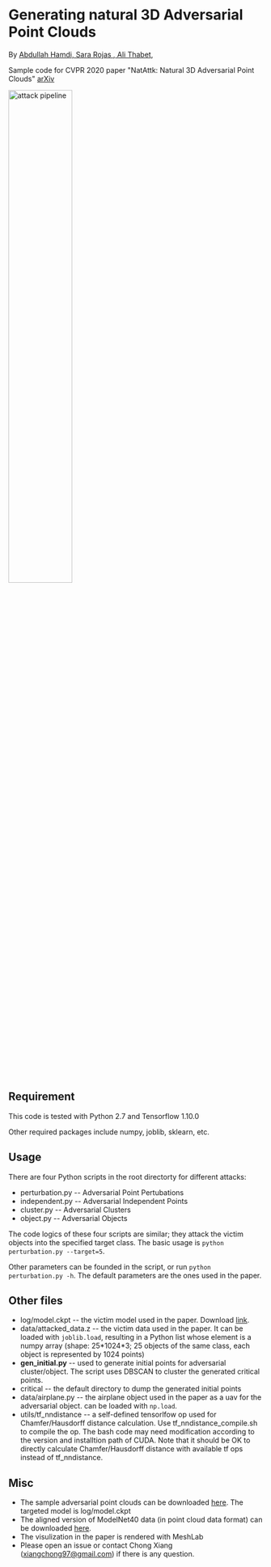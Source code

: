 # Generating natural 3D Adversarial Point Clouds
By [Abdullah Hamdi, Sara Rojas , Ali Thabet](),

Sample code for CVPR 2020 paper "NatAttk: Natural 3D Adversarial Point Clouds" [arXiv](https://arxiv.org/abs/1809.07016)

<img src="https://github.com/xiangchong1/test/blob/master/doc/attack_pipeline.png" width="50%" alt="attack pipeline" align=center>

## Requirement
This code is tested with Python 2.7 and Tensorflow 1.10.0

Other required packages include numpy, joblib, sklearn, etc. 

## Usage
There are four Python scripts in the root directorty for different attacks:
- perturbation.py -- Adversarial Point Pertubations
- independent.py -- Adversarial Independent Points
- cluster.py -- Adversarial Clusters
- object.py -- Adversarial Objects

The code logics of these four scripts are similar; they attack the victim objects into the specified target class.
The basic usage is `python perturbation.py --target=5`. 

Other parameters can be founded in the script, or run `python perturbation.py -h`. The default parameters are the ones used in the paper.



## Other files
- log/model.ckpt -- the victim model used in the paper. Download [link](https://drive.google.com/open?id=1T99mJfyuxFCcMQuvw71jgn6_FlUEOj08). 
- data/attacked_data.z -- the victim data used in the paper. It can be loaded with `joblib.load`, resulting in a Python list whose element is a numpy array (shape: 25\*1024\*3; 25 objects of the same class, each object is represented by 1024 points)
- **gen_initial.py** -- used to generate initial points for adversarial cluster/object. The script uses DBSCAN to cluster the generated critical points.
- critical -- the default directory to dump the generated initial points
- data/airplane.py -- the airplane object used in the paper as a uav for the adversarial object. can be loaded with ```np.load```.
- utils/tf_nndistance -- a self-defined tensorlfow op used for Chamfer/Hausdorff distance calculation. Use tf_nndistance_compile.sh to compile the op. The bash code may need modification according to the version and installtion path of CUDA. Note that it should be OK to directly calculate Chamfer/Hausdorff distance with available tf ops instead of tf_nndistance.

## Misc
- The sample adversarial point clouds can be downloaded [here](https://drive.google.com/open?id=1KLtJXFpq70YkB2DAxfUYyrWcv8kbkUJd). The targeted model is log/model.ckpt
- The aligned version of ModelNet40 data (in point cloud data format) can be downloaded [here](https://drive.google.com/open?id=1m7BmdtX1vWrpl9WRX5Ds2qnIeJHKmE36).
- The visulization in the paper is rendered with MeshLab
- Please open an issue or contact Chong Xiang (xiangchong97@gmail.com) if there is any question.

